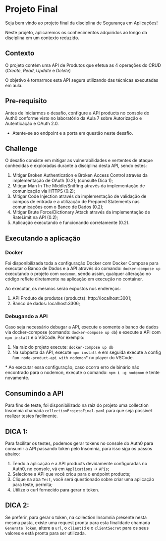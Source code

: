 # Projeto Final

Seja bem vindo ao projeto final da disciplina de Segurança em Aplicações! 

Neste projeto, aplicaremos os conhecimentos adquiridos ao longo da disciplina em um contexto reduzido.

## Contexto

O projeto contém uma API de Produtos que efetua as 4 operações do CRUD (*Create*, *Read*, *Update* e *Delete*)

O objetivo é tornarmos esta API segura utilizando das técnicas executadas em aula.

## Pre-requisito

Antes de iniciarmos o desafio, configure a API products no console do Auth0 conforme visto no laboratório da Aula 7 sobre Autorização e Autenticação e OAuth 2.0. 
* Atente-se ao endpoint e a porta em questão neste desafio.

## Challenge

O desafio consiste em mitigar as vulnerabilidades e vertentes de ataque conhecidas e exploradas durante a disciplina desta API, sendo estes:

1. Mitigar Broken Authentication e Broken Access Control através da implementação de OAuth (0.2); (consulte Dica 1);
2. Mitigar Man In The Middle/Sniffing através da implementação de comunicação via HTTPS (0.2);
3. Mitigar Code Injection através da implementação de validação de campos de entrada e a utilização de Prepared Statements nas comunicações com o Banco de Dados (0.2);
4. Mitigar Brute Force/Dictionary Attack através da implementação de RateLimit na API (0.2);
5. Aplicação executando e funcionando corretamente (0.2). 

## Executando a aplicação

### Docker

Foi disponibilizada toda a configuração Docker com Docker Compose para executar o Banco de Dados e a API através do comando: `docker-compose up` executando o projeto com `nodemon`, sendo assim, qualquer alteração no código reflete diretamente na aplicação em execução no container.

Ao executar, os mesmos serão expostos nos endereços:

1. API Produto de produtos (products): http://localhost:3001;
2. Banco de dados: localhost:3306;

### Debugando a API

Caso seja necessário debugar a API, execute o somente o banco de dados via docker-compose (comando: `docker-compose up db`) e execute a API com `npm install` e o VSCode. Por exemplo:
1. Na raiz do projeto execute: `docker-compose up db`
2. Na subpasta da API, execute `npm install` e em seguida execute a config `Run node-product-api with nodemon`* no player do VSCode.

\* Ao executar essa configuração, caso ocorra erro de binário não encontrado para o nodemon, execute o comando: `npm i -g nodemon` e tente novamente.


## Consumindo a API

Para fins de teste, foi disponibilizado na raiz do projeto uma collection Insomnia chamada `collectionProjetoFinal.yaml` para que seja possível realizar testes facilmente.

## DICA 1:

Para facilitar os testes, podemos gerar tokens no console do Auth0 para consumir a API passando token pelo Insomnia, para isso siga os passos abaixo:
1. Tendo a aplicação e a API products devidamente configuradas no Auth0, no console, vá em `Applications` -> `APIs`;
2. Selecione a API que você criou para o endpoint products;
3. Clique na aba `Test`, você será questionado sobre criar uma aplicação para teste, permita;
4. Utilize o curl fornecido para gerar o token.

## DICA 2:
Se preferir, para gerar o token, na collection Insomnia presente nesta mesma pasta, existe uma request pronta para esta finalidade chamada `Generate Token`, altere a `url`, o `clientId` e o `clientSecret` para os seus valores e está pronta para ser utilizada.
